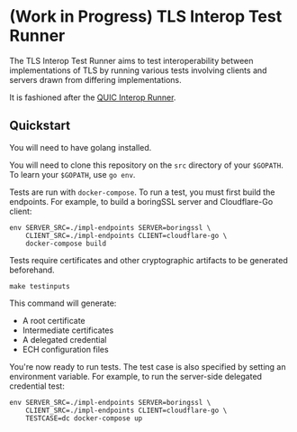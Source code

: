 # (Work in Progress) TLS Interop Test Runner

The TLS Interop Test Runner aims to test interoperability between
implementations of TLS by running various tests involving clients and servers
drawn from differing implementations.

It is fashioned after the [QUIC Interop
Runner](https://github.com/marten-seemann/quic-interop-runner).

## Quickstart

You will need to have golang installed.

You will need to clone this repository on the `src` directory of your
`$GOPATH`. To learn your `$GOPATH`, use `go env`.

Tests are run with `docker-compose`. To run a test, you must first build the
endpoints. For example, to build a boringSSL server and Cloudflare-Go client:

```
env SERVER_SRC=./impl-endpoints SERVER=boringssl \
    CLIENT_SRC=./impl-endpoints CLIENT=cloudflare-go \
    docker-compose build
```

Tests require certificates and other cryptographic artifacts to be generated
beforehand.

```
make testinputs
```

This command will generate:
* A root certificate
* Intermediate certificates
* A delegated credential
* ECH configuration files

You're now ready to run tests. The test case is also specified by setting an
environment variable. For example, to run the server-side delegated credential
test:

```
env SERVER_SRC=./impl-endpoints SERVER=boringssl \
    CLIENT_SRC=./impl-endpoints CLIENT=cloudflare-go \
    TESTCASE=dc docker-compose up
```
